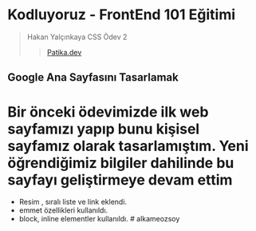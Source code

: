 # Kodluyoruz - FrontEnd 101 Eğitimi

> Hakan Yalçınkaya CSS Ödev 2
>
> > [Patika.dev](https://app.patika.dev/courses/css/odev2)

## Google Ana Sayfasını Tasarlamak

# Bir önceki ödevimizde ilk web sayfamızı yapıp bunu kişisel sayfamız olarak tasarlamıştım. Yeni öğrendiğimiz bilgiler dahilinde bu sayfayı geliştirmeye devam ettim

- Resim , sıralı liste ve link eklendi.
- emmet özellikleri kullanıldı.
- block, inline elementler kullanıldı.
#   a l k a m e o z s o y  
 